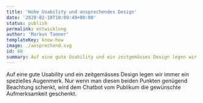 ```yaml
---
title: 'Hohe Usability und ansprechendes Design'
date: '2020-02-18T10:09:49+00:00'
status: publish
permalink: entwicklung
author: 'Markus Tanner'
templateKey: know-how
image: ./ansprechend.svg
id: 60
summary: Auf eine gute Usability und ein zeitgemässes Design legen wir immer ein spezielles Augenmerk. Nur wenn man diesen beiden Punkten genügend Beachtung schenkt, wird dem Chatbot vom Publikum die gewünschte Aufmerksamkeit geschenkt.
---
```


Auf eine gute Usability und ein zeitgemässes Design legen wir immer ein spezielles Augenmerk. Nur wenn man diesen beiden Punkten genügend Beachtung schenkt, wird dem Chatbot vom Publikum die gewünschte Aufmerksamkeit geschenkt.

